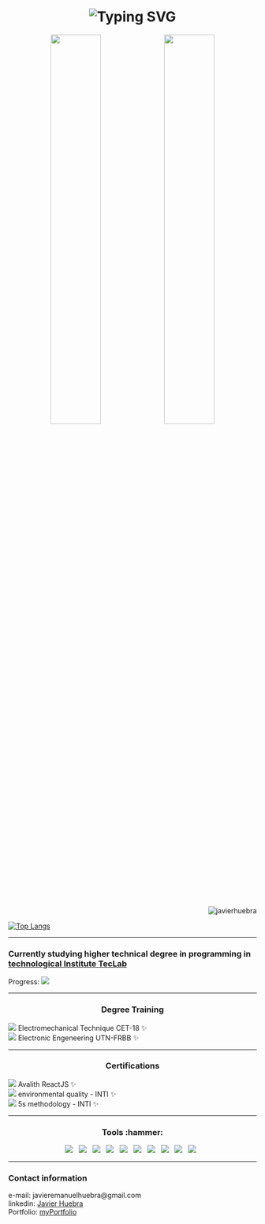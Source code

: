 <h1 align="center">
  <img src="https://readme-typing-svg.herokuapp.com?font=Fira+Code&size=25&pause=1000&color=2E5CF7&width=700&height=60&lines=Hi%2C+i'm+Javier+Huebra+-+Software+Developer" alt="Typing SVG" />
</h1>


<p align="center">
  <img width="45%" src="https://github-readme-streak-stats.herokuapp.com/?user=JavierHuebra&theme=radical&card_width=400&height=600&hide_border=true" />
  <img width="45%" src="https://github-readme-stats.vercel.app/api?username=JavierHuebra&show_icons=true&card_width=400&height=600&theme=radical&%20%20%20%20%20%20include_all_commits=true&hide_border=true" />
</p>
<p align="right"> <img src="https://komarev.com/ghpvc/?username=javierhuebra&label=Profile%20views&color=153066&style=flat" alt="javierhuebra" /></p>

[![Top Langs](https://github-readme-stats.vercel.app/api/top-langs/?username=javierhuebra&layout=compact&card_width=1000&theme=tokyonight)](https://github.com/ezequielrango/github-readme-stats)
<hr>
<div>
<h3>Currently studying higher technical degree in programming in <a href="https://www.teclab.edu.ar">technological Institute TecLab</img></a></h3>

Progress: ![](https://us-central1-progress-markdown.cloudfunctions.net/progress/10)

<hr>
  <h3 align="center">Degree Training</h3>
  
![](https://us-central1-progress-markdown.cloudfunctions.net/progress/100) Electromechanical Technique CET-18 :sparkles:
<br>
![](https://us-central1-progress-markdown.cloudfunctions.net/progress/50) Electronic Engeneering UTN-FRBB :sparkles:

<hr>
<h3 align="center">Certifications</h3>
  
![](https://us-central1-progress-markdown.cloudfunctions.net/progress/30) Avalith ReactJS :sparkles:
<br>
![](https://us-central1-progress-markdown.cloudfunctions.net/progress/100) environmental quality - INTI :sparkles: 
<br>
![](https://us-central1-progress-markdown.cloudfunctions.net/progress/100) 5s methodology - INTI :sparkles: 
<br>

<hr>
<div>
<h3 align="center">Tools :hammer: </h3>
<p align="center">
  <img src="https://img.shields.io/badge/html5-%23E34F26.svg?style=for-the-badge&logo=html5&logoColor=white">&nbsp;&nbsp;
  <img src="https://img.shields.io/badge/css3-%231572B6.svg?style=for-the-badge&logo=css3&logoColor=white">&nbsp;&nbsp;
  <img src="https://img.shields.io/badge/javascript-%23323330.svg?style=for-the-badge&logo=javascript&logoColor=%23F7DF1E">&nbsp;&nbsp;
  <img src="https://img.shields.io/badge/C-%23000000.svg?style=for-the-badge&logo=C&logoColor=white">&nbsp;&nbsp;
  <img src="https://img.shields.io/badge/node.js-6DA55F?style=for-the-badge&logo=node.js&logoColor=white">&nbsp;&nbsp;
  <img src="https://img.shields.io/badge/-ReactJS-61DAFB?logo=react&logoColor=gray&style=for-the-badge">&nbsp;&nbsp;
  <img src="https://img.shields.io/badge/postgresql-%2300f.svg?style=for-the-badge&logo=mysql&logoColor=white">&nbsp;&nbsp;
  <img src="https://img.shields.io/badge/git-%23F05033.svg?style=for-the-badge&logo=git&logoColor=white">&nbsp;&nbsp;
  <img src="https://img.shields.io/badge/github-%23121011.svg?style=for-the-badge&logo=github&logoColor=white">&nbsp;&nbsp;
  <img src="https://img.shields.io/badge/NPM-%23000000.svg?style=for-the-badge&logo=npm&logoColor=white">&nbsp;&nbsp;
</p>
</div>

<hr>
<h3 align="left">Contact information</h3>
e-mail: javieremanuelhuebra@gmail.com
<br>
linkedin: <a href="https://www.linkedin.com/in/javieremanuelhuebra/">Javier Huebra</a>
<br>
Portfolio: <a href="https://javierhuebra.github.io/curriculum/">myPortfolio</a>

